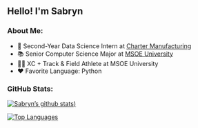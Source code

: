 ## Hello! I'm Sabryn

### About Me:
- 💼 Second-Year Data Science Intern at [Charter Manufacturing](https://www.chartermfg.com/)
- 📚 Senior Computer Science Major at [MSOE University](https://www.msoe.edu/)
- 🏃‍♀️ XC + Track & Field Athlete at MSOE University
- ❤️ Favorite Language: Python

### GitHub Stats:
[![Sabryn’s github stats](https://github-readme-stats.vercel.app/api?username=sabrynbley&show_icons=true&theme=tokyonight))](https://github.com/sabrynbley)

[![Top Languages](https://github-readme-stats.vercel.app/api/top-langs/?username=sabrynbley&layout=compact&hide=rebol&theme=tokyonight)](https://github.com/sabrynbley)

